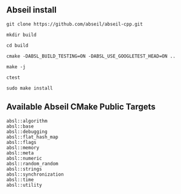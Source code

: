 ## Abseil install
```
git clone https://github.com/abseil/abseil-cpp.git

mkdir build 

cd build 

cmake -DABSL_BUILD_TESTING=ON -DABSL_USE_GOOGLETEST_HEAD=ON ..

make -j

ctest

sudo make install

```

## Available Abseil CMake Public Targets
```
absl::algorithm
absl::base
absl::debugging
absl::flat_hash_map
absl::flags
absl::memory
absl::meta
absl::numeric
absl::random_random
absl::strings
absl::synchronization
absl::time
absl::utility
```